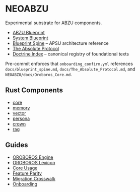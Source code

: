 # NEOABZU

Experimental substrate for ABZU components.

- [ABZU Blueprint](../../docs/ABZU_blueprint.md)
- [System Blueprint](../../docs/system_blueprint.md)
- [Blueprint Spine](../../docs/blueprint_spine.md) – APSU architecture reference
- [The Absolute Protocol](../../docs/The_Absolute_Protocol.md)
- [Doctrine Index](../../docs/doctrine_index.md) – canonical registry of foundational texts

Pre-commit enforces that `onboarding_confirm.yml` references `docs/blueprint_spine.md`, `docs/The_Absolute_Protocol.md`, and `NEOABZU/docs/Oroboros_Core.md`.

## Rust Components
- [core](../core)
- [memory](../memory)
- [vector](../vector)
- [persona](../persona)
- [crown](../crown)
- [rag](../rag)

## Guides
- [OROBOROS Engine](OROBOROS_Engine.md)
- [OROBOROS Lexicon](OROBOROS_Lexicon.md)
- [Core Usage](core_usage.md)
- [Feature Parity](feature_parity.md)
- [Migration Crosswalk](migration_crosswalk.md)
- [Onboarding](onboarding.md)
